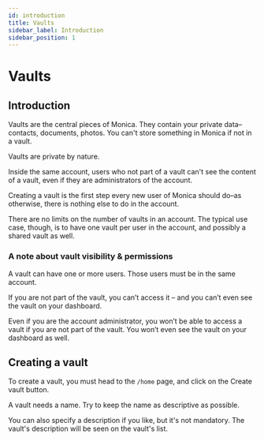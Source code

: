 ```yaml
---
id: introduction
title: Vaults
sidebar_label: Introduction
sidebar_position: 1
---
```


# Vaults

## Introduction

Vaults are the central pieces of Monica. They contain your private data–contacts, documents, photos. You can't store something in Monica if not in a vault.

Vaults are private by nature.

Inside the same account, users who not part of a vault can't see the content of a vault, even if they are administrators of the account.

Creating a vault is the first step every new user of Monica should do–as otherwise, there is nothing else to do in the account.

There are no limits on the number of vaults in an account. The typical use case, though, is to have one vault per user in the account, and possibly a shared vault as well.

### A note about vault visibility & permissions

A vault can have one or more users. Those users must be in the same account.

If you are not part of the vault, you can’t access it – and you can’t even see the vault on your dashboard.

Even if you are the account administrator, you won’t be able to access a vault if you are not part of the vault. You won’t even see the vault on your dashboard as well.

## Creating a vault

To create a vault, you must head to the `/home` page, and click on the Create vault button.

A vault needs a name. Try to keep the name as descriptive as possible.

You can also specify a description if you like, but it's not mandatory. The vault's description will be seen on the vault's list.
